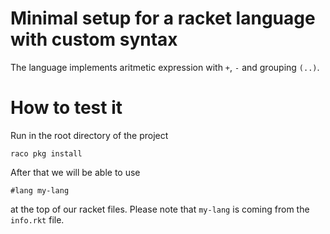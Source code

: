 # Minimal setup for a racket language with custom syntax

The language implements aritmetic expression with `+`, `-` and grouping `(..)`.

# How to test it

Run in the root directory of the project

```
raco pkg install
```

After that we will be able to use
```
#lang my-lang
```

at the top of our racket files. Please note that `my-lang` is coming from the `info.rkt` file.


